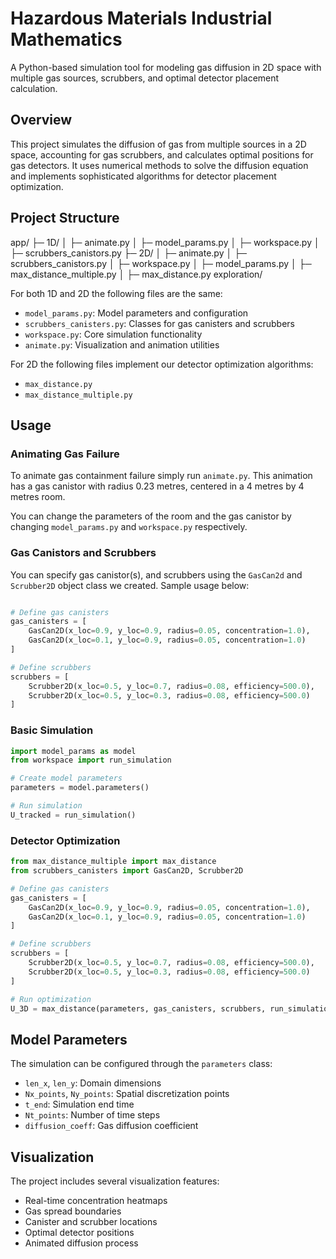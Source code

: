 # Hazardous Materials Industrial Mathematics
A Python-based simulation tool for modeling gas diffusion in 2D space with multiple gas sources, scrubbers, and optimal detector placement calculation.

## Overview

This project simulates the diffusion of gas from multiple sources in a 2D space, accounting for gas scrubbers, and calculates optimal positions for gas detectors. It uses numerical methods to solve the diffusion equation and implements sophisticated algorithms for detector placement optimization.


## Project Structure

app/
├─ 1D/
│  ├─ animate.py
│  ├─ model_params.py
│  ├─ workspace.py
│  ├─ scrubbers_canistors.py
├─ 2D/
│  ├─ animate.py
│  ├─ scrubbers_canistors.py
│  ├─ workspace.py
│  ├─ model_params.py
│  ├─ max_distance_multiple.py
│  ├─ max_distance.py
exploration/


For both 1D and 2D the following files are the same:

- `model_params.py`: Model parameters and configuration
- `scrubbers_canisters.py`: Classes for gas canisters and scrubbers
- `workspace.py`: Core simulation functionality
- `animate.py`: Visualization and animation utilities

For 2D the following files implement our detector optimization algorithms:
- `max_distance.py`
- `max_distance_multiple.py`

## Usage

### Animating Gas Failure

To animate gas containment failure simply run `animate.py`. This animation has a gas canistor with radius 0.23 metres, centered in a 4 metres by 4 metres room.

You can change the parameters of the room and the gas canistor by changing `model_params.py` and `workspace.py` respectively.

### Gas Canistors and Scrubbers

You can specify gas canistor(s), and scrubbers using the `GasCan2d` and `Scrubber2D` object class we created. Sample usage below:

```python

# Define gas canisters
gas_canisters = [
    GasCan2D(x_loc=0.9, y_loc=0.9, radius=0.05, concentration=1.0),
    GasCan2D(x_loc=0.1, y_loc=0.9, radius=0.05, concentration=1.0)
]

# Define scrubbers
scrubbers = [
    Scrubber2D(x_loc=0.5, y_loc=0.7, radius=0.08, efficiency=500.0),
    Scrubber2D(x_loc=0.5, y_loc=0.3, radius=0.08, efficiency=500.0)
]
```

### Basic Simulation

```python
import model_params as model
from workspace import run_simulation

# Create model parameters
parameters = model.parameters()

# Run simulation
U_tracked = run_simulation()
```

### Detector Optimization

```python
from max_distance_multiple import max_distance
from scrubbers_canisters import GasCan2D, Scrubber2D

# Define gas canisters
gas_canisters = [
    GasCan2D(x_loc=0.9, y_loc=0.9, radius=0.05, concentration=1.0),
    GasCan2D(x_loc=0.1, y_loc=0.9, radius=0.05, concentration=1.0)
]

# Define scrubbers
scrubbers = [
    Scrubber2D(x_loc=0.5, y_loc=0.7, radius=0.08, efficiency=500.0),
    Scrubber2D(x_loc=0.5, y_loc=0.3, radius=0.08, efficiency=500.0)
]

# Run optimization
U_3D = max_distance(parameters, gas_canisters, scrubbers, run_simulation)
```

## Model Parameters

The simulation can be configured through the `parameters` class:

- `len_x`, `len_y`: Domain dimensions
- `Nx_points`, `Ny_points`: Spatial discretization points
- `t_end`: Simulation end time
- `Nt_points`: Number of time steps
- `diffusion_coeff`: Gas diffusion coefficient

## Visualization

The project includes several visualization features:
- Real-time concentration heatmaps
- Gas spread boundaries
- Canister and scrubber locations
- Optimal detector positions
- Animated diffusion process